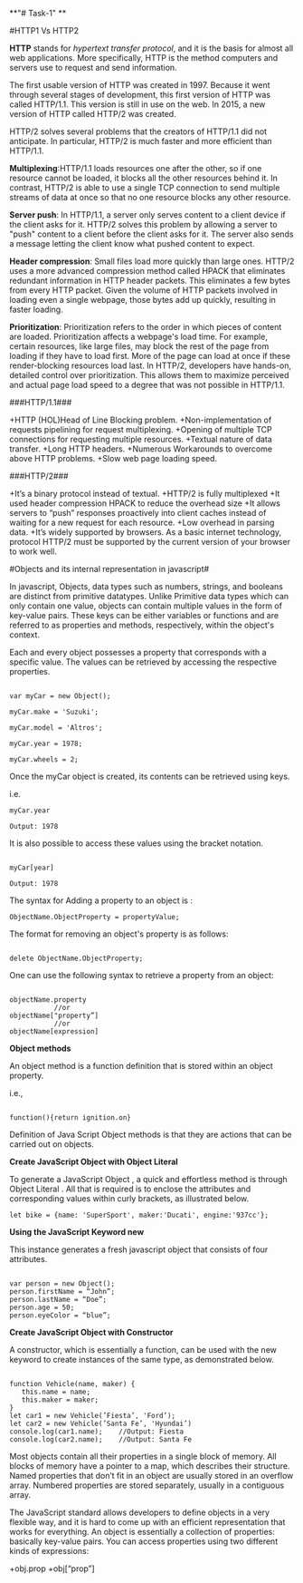 **"# Task-1" **

#HTTP1 Vs HTTP2

**HTTP** stands for _hypertext transfer protocol_, and it is the basis for almost all web applications. More specifically, HTTP is the method computers and servers use to request and send information.

The first usable version of HTTP was created in 1997. Because it went through several stages of development, this first version of HTTP was called HTTP/1.1. This version is still in use on the web. In 2015, a new version of HTTP called HTTP/2 was created.

HTTP/2 solves several problems that the creators of HTTP/1.1 did not anticipate. In particular, HTTP/2 is much faster and more efficient than HTTP/1.1.

**Multiplexing**:HTTP/1.1 loads resources one after the other, so if one resource cannot be loaded, it blocks all the other resources behind it. In contrast, HTTP/2 is able to use a single TCP connection to send multiple streams of data at once so that no one resource blocks any other resource.

**Server push**: In HTTP/1.1, a server only serves content to a client device if the client asks for it. HTTP/2 solves this problem by allowing a server to "push" content to a client before the client asks for it. The server also sends a message letting the client know what pushed content to expect.

**Header compression**: Small files load more quickly than large ones. HTTP/2 uses a more advanced compression method called HPACK that eliminates redundant information in HTTP header packets. This eliminates a few bytes from every HTTP packet. Given the volume of HTTP packets involved in loading even a single webpage, those bytes add up quickly, resulting in faster loading.

**Prioritization**: Prioritization refers to the order in which pieces of content are loaded. Prioritization affects a webpage's load time. For example, certain resources, like large files, may block the rest of the page from loading if they have to load first. More of the page can load at once if these render-blocking resources load last. In HTTP/2, developers have hands-on, detailed control over prioritization. This allows them to maximize perceived and actual page load speed to a degree that was not possible in HTTP/1.1.

###HTTP/1.1###

+HTTP (HOL)Head of Line Blocking problem.
+Non-implementation of requests pipelining for request multiplexing.
+Opening of multiple TCP connections for requesting multiple resources.
+Textual nature of data transfer.
+Long HTTP headers.
+Numerous Workarounds to overcome above HTTP problems.
+Slow web page loading speed.

###HTTP/2###

+It’s a binary protocol instead of textual.
+HTTP/2 is fully multiplexed
+It used header compression HPACK to reduce the overhead size
+It allows servers to “push” responses proactively into client caches instead of waiting for a new request for each resource.
+Low overhead in parsing data.
+It’s widely supported by browsers. As a basic internet technology, protocol HTTP/2 must be supported by the current version of your browser to work well.

#Objects and its internal representation in javascript#

In javascript, Objects, data types such as numbers, strings, and booleans are distinct from primitive datatypes. Unlike Primitive data types which can only contain one value, objects can contain multiple values in the form of key-value pairs. These keys can be either variables or functions and are referred to as properties and methods, respectively, within the object's context.

Each and every object possesses a property that corresponds with a specific value. The values can be retrieved by accessing the respective properties.
```

var myCar = new Object();

myCar.make = 'Suzuki';

myCar.model = 'Altros';

myCar.year = 1978;

myCar.wheels = 2;
```

Once the myCar object is created, its contents can be retrieved using keys.

i.e.

```
myCar.year

Output: 1978
```

It is also possible to access these values using the bracket notation.
```

myCar[year]

Output: 1978
```

The syntax for Adding a property to an object is :

```
ObjectName.ObjectProperty = propertyValue;
```

The format for removing an object's property is as follows:
```

delete ObjectName.ObjectProperty;
```

One can use the following syntax to retrieve a property from an object:
```

objectName.property        
           //or
objectName["property”]     
           //or
objectName[expression]
```


**Object methods**

An object method is a function definition that is stored within an object property.

i.e.,
```

function(){return ignition.on}
```

Definition of Java Script Object methods is that they are actions that can be carried out on objects.

**Create JavaScript Object with Object Literal**

To generate a JavaScript Object , a quick and effortless method is through Object Literal . All that is required is to enclose the attributes and corresponding values within curly brackets, as illustrated below.

```
let bike = {name: 'SuperSport', maker:'Ducati', engine:'937cc'};
```

**Using the JavaScript Keyword new**

This instance generates a fresh javascript object that consists of four attributes.
```

var person = new Object();
person.firstName = “John”;
person.lastName = “Doe”;
person.age = 50;
person.eyeColor = “blue”;
```

**Create JavaScript Object with Constructor**

A constructor, which is essentially a function, can be used with the new keyword to create instances of the same type, as demonstrated below.
```

function Vehicle(name, maker) {
   this.name = name;
   this.maker = maker;
}
let car1 = new Vehicle(’Fiesta’, 'Ford’);
let car2 = new Vehicle(’Santa Fe’, 'Hyundai’)
console.log(car1.name);    //Output: Fiesta
console.log(car2.name);    //Output: Santa Fe
```

Most objects contain all their properties in a single block of memory. All blocks of memory have a pointer to a map, which describes their structure. Named properties that don’t fit in an object are usually stored in an overflow array. Numbered properties are stored separately, usually in a contiguous array.

The JavaScript standard allows developers to define objects in a very flexible way, and it is hard to come up with an efficient representation that works for everything. An object is essentially a collection of properties: basically key-value pairs. You can access properties using two different kinds of expressions:

+obj.prop
+obj[“prop”]

